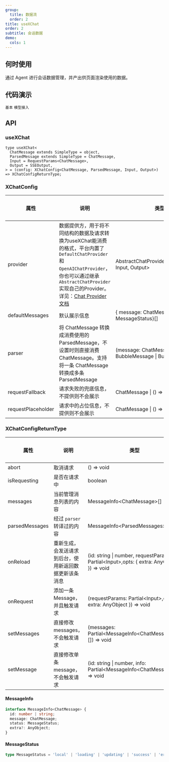 ```yaml
---
group:
  title: 数据流
  order: 2
title: useXChat
order: 2
subtitle: 会话数据
demo:
  cols: 1
---
```


## 何时使用

通过 Agent 进行会话数据管理，并产出供页面渲染使用的数据。

## 代码演示

<!-- prettier-ignore -->
<code src="./demos/x-chat/basic.tsx">基本</code>
<code src="./demos/x-chat/model.tsx">模型接入</code>

## API

### useXChat

```tsx | pure
type useXChat<
  ChatMessage extends SimpleType = object,
  ParsedMessage extends SimpleType = ChatMessage,
  Input = RequestParams<ChatMessage>,
  Output = SSEOutput,
> = (config: XChatConfig<ChatMessage, ParsedMessage, Input, Output>) => XChatConfigReturnType;
```

### XChatConfig

<!-- prettier-ignore -->
| 属性 | 说明 | 类型 | 默认值 | 版本 |
| --- | --- | --- | --- | --- |
| provider | 数据提供方，用于将不同结构的数据及请求转换为useXChat能消费的格式，平台内置了`DefaultChatProvider`和`OpenAIChatProvider`，你也可以通过继承`AbstractChatProvider`实现自己的Provider。详见：[Chat Provider文档](/sdks/chat-provider-cn) | AbstractChatProvider\<ChatMessage, Input, Output\> | - | - |
| defaultMessages | 默认展示信息 | { message: ChatMessage ,status: MessageStatus}[] | - | - |
| parser | 将 ChatMessage 转换成消费使用的 ParsedMessage，不设置时则直接消费 ChatMessage。支持将一条 ChatMessage 转换成多条 ParsedMessage | (message: ChatMessage) => BubbleMessage \| BubbleMessage[] | - | - |
| requestFallback | 请求失败的兜底信息，不提供则不会展示 | ChatMessage \| () => ChatMessage | - | - |
| requestPlaceholder | 请求中的占位信息，不提供则不会展示 | ChatMessage \| () => ChatMessage | - | - |

### XChatConfigReturnType

| 属性 | 说明 | 类型 | 默认值 | 版本 |
| --- | --- | --- | --- | --- |
| abort | 取消请求 | () => void | - | - |
| isRequesting | 是否在请求中 | boolean | - | - |
| messages | 当前管理消息列表的内容 | MessageInfo\<ChatMessage\>[] | - | - |
| parsedMessages | 经过 `parser` 转译过的内容 | MessageInfo\<ParsedMessages\>[] | - | - |
| onReload | 重新生成，会发送请求到后台，使用新返回数据更新该条消息 | (id: string \| number, requestParams: Partial\<Input\>,opts: { extra: AnyObject }) => void | - | - |
| onRequest | 添加一条 Message，并且触发请求 | (requestParams: Partial\<Input\>,opts: { extra: AnyObject }) => void | - | - |
| setMessages | 直接修改 messages，不会触发请求 | (messages: Partial\<MessageInfo\<ChatMessage\>\>[]) => void | - | - |
| setMessage | 直接修改单条 message，不会触发请求 | (id: string \| number, info: Partial\<MessageInfo\<ChatMessage\>\>) => void | - | - |

#### MessageInfo

```ts
interface MessageInfo<ChatMessage> {
  id: number | string;
  message: ChatMessage;
  status: MessageStatus;
  extra?: AnyObject;
}
```

#### MessageStatus

```ts
type MessageStatus = 'local' | 'loading' | 'updating' | 'success' | 'error' | 'abort';
```
